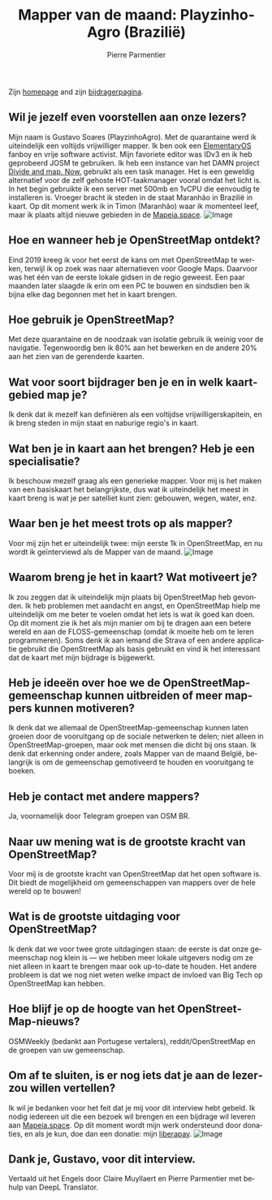﻿---
title: "Mapper van de maand: PlayzinhoAgro (Brazilië)"
featured:
layout: post
category: motm
author: Pierre Parmentier
lang: nl
---

Zijn [homepage](https://www.openstreetmap.org/user/PlayzinhoAgro) and zijn [bijdragerpagina](https://hdyc.neis-one.org/?PlayzinhoAgro).


## Wil je jezelf even voorstellen aan onze lezers?
Mijn naam is Gustavo Soares (PlayzinhoAgro). Met de quarantaine werd ik uiteindelijk een voltijds vrijwilliger mapper. Ik ben ook een [ElementaryOS](https://elementary.io/) fanboy en vrije software activist. Mijn favoriete editor was IDv3 en ik heb geprobeerd JOSM te gebruiken. Ik heb een instance van het DAMN project [Divide and map. Now.](https://www.damn-project.org/) gebruikt als een task manager. Het is een geweldig alternatief voor de zelf gehoste HOT-taakmanager vooral omdat het licht is. In het begin gebruikte ik een server met 500mb en 1vCPU die eenvoudig te installeren is. Vroeger bracht ik steden in de staat Maranhão in Brazilië in kaart. Op dit moment werk ik in Timon (Maranhão) waar ik momenteel leef, maar ik plaats altijd nieuwe gebieden in de [Mapeia.space](https://tarefas.mapeia.space/).
![Image](img3.jpg "icon")

## Hoe en wanneer heb je OpenStreetMap ontdekt?
Eind 2019 kreeg ik voor het eerst de kans om met OpenStreetMap te werken, terwijl ik op zoek was naar alternatieven voor Google Maps. Daarvoor was het één van de eerste lokale gidsen in de regio geweest. Een paar maanden later slaagde ik erin om een PC te bouwen en sindsdien ben ik bijna elke dag begonnen met het in kaart brengen.

## Hoe gebruik je OpenStreetMap?
Met deze quarantaine en de noodzaak van isolatie gebruik ik weinig voor de navigatie. Tegenwoordig ben ik 80% aan het bewerken en de andere 20% aan het zien van de gerenderde kaarten.

## Wat voor soort bijdrager ben je en in welk kaartgebied map je?
Ik denk dat ik mezelf kan definiëren als een voltijdse vrijwilligerskapitein, en ik breng steden in mijn staat en naburige regio's in kaart.

## Wat ben je in kaart aan het brengen? Heb je een specialisatie?
Ik beschouw mezelf graag als een generieke mapper. Voor mij is het maken van een basiskaart het belangrijkste, dus wat ik uiteindelijk het meest in kaart breng is wat je per satelliet kunt zien: gebouwen, wegen, water, enz.

## Waar ben je het meest trots op als mapper?
Voor mij zijn het er uiteindelijk twee: mijn eerste 1k in OpenStreetMap, en nu wordt ik geïnterviewd als de Mapper van de maand.
![Image](img2.jpg "icon")

## Waarom breng je het in kaart? Wat motiveert je?
Ik zou zeggen dat ik uiteindelijk mijn plaats bij OpenStreetMap heb gevonden. Ik heb problemen met aandacht en angst, en OpenStreetMap hielp me uiteindelijk om me beter te voelen omdat het iets is wat ik goed kan doen. Op dit moment zie ik het als mijn manier om bij te dragen aan een betere wereld en aan de FLOSS-gemeenschap (omdat ik moeite heb om te leren programmeren). Soms denk ik aan iemand die Strava of een andere applicatie gebruikt die OpenStreetMap als basis gebruikt en vind ik het interessant dat de kaart met mijn bijdrage is bijgewerkt.

## Heb je ideeën over hoe we de OpenStreetMap-gemeenschap kunnen uitbreiden of meer mappers kunnen motiveren?
Ik denk dat we allemaal de OpenStreetMap-gemeenschap kunnen laten groeien door de vooruitgang op de sociale netwerken te delen; niet alleen in OpenStreetMap-groepen, maar ook met mensen die dicht bij ons staan. Ik denk dat erkenning onder andere, zoals Mapper van de maand België, belangrijk is om de gemeenschap gemotiveerd te houden en vooruitgang te boeken.

## Heb je contact met andere mappers?
Ja, voornamelijk door Telegram groepen van OSM BR.

## Naar uw mening wat is de grootste kracht van OpenStreetMap?
Voor mij is de grootste kracht van OpenStreetMap dat het open software is. Dit biedt de mogelijkheid om gemeenschappen van mappers over de hele wereld op te bouwen!

## Wat is de grootste uitdaging voor OpenStreetMap?
Ik denk dat we voor twee grote uitdagingen staan: de eerste is dat onze gemeenschap nog klein is — we hebben meer lokale uitgevers nodig om ze niet alleen in kaart te brengen maar ook up-to-date te houden. Het andere probleem is dat we nog niet weten welke impact de invloed van Big Tech op OpenStreetMap kan hebben.

## Hoe blijf je op de hoogte van het OpenStreetMap-nieuws?
OSMWeekly (bedankt aan Portugese vertalers), reddit/OpenStreetMap en de groepen van uw gemeenschap.

## Om af te sluiten, is er nog iets dat je aan de lezerzou willen vertellen?
Ik wil je bedanken voor het feit dat je mij voor dit interview hebt gebeld. Ik nodig iedereen uit die een bezoek wil brengen en een bijdrage wil leveren aan [Mapeia.space](https://tarefas.mapeia.space/). Op dit moment wordt mijn werk ondersteund door donaties, en als je kun, doe dan een donatie: mijn [liberapay](https://liberapay.com/gustavo22soares).
![Image](img1.png "icon")

## Dank je, Gustavo, voor dit interview.

Vertaald uit het Engels door Claire Muyllaert en Pierre Parmentier met behulp van DeepL Translator.
